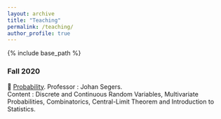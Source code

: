 ```yaml
---
layout: archive
title: "Teaching"
permalink: /teaching/
author_profile: true
---
```


{% include base_path %}

### Fall 2020

🎲 [Probability](https://uclouvain.be/en-cours-2022-linge1113). Professor : Johan Segers.  
Content : Discrete and Continuous Random Variables, Multivariate Probabilities, Combinatorics, Central-Limit Theorem and Introduction to Statistics.
